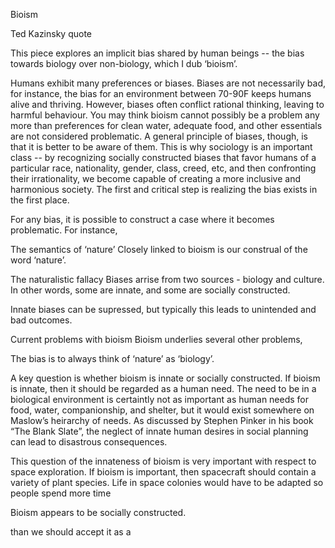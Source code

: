 



Bioism

Ted Kazinsky quote

This piece explores an implicit bias shared by human beings -- the bias towards biology over non-biology, which I dub ‘bioism’.

Humans exhibit many preferences or biases. Biases are not necessarily bad, for instance, the bias for an environment between 70-90F keeps humans alive and thriving. However, biases often conflict rational thinking, leaving to harmful behaviour. You may think bioism cannot possibly be a problem any more than preferences for clean water, adequate food, and other essentials are not considered problematic. A general principle of biases, though, is that it is better to be aware of them.  This is why sociology is an important class -- by recognizing socially constructed biases that favor humans of a particular race, nationality, gender, class, creed, etc, and then confronting their irrationality, we become capable of creating a more inclusive and harmonious society. The first and critical step is realizing the bias exists in the first place.

For any bias, it is possible to construct a case where it becomes problematic. For instance,

The semantics of ‘nature’
Closely linked to bioism is our construal of the word ‘nature’.

The naturalistic fallacy
Biases arrise from two sources - biology and culture. In other words, some are innate, and some are socially constructed.

Innate biases can be supressed, but typically this leads to unintended and bad outcomes.

Current problems with bioism
Bioism underlies several other problems,

The bias is to always think of ‘nature’ as ‘biology’.

A key question is whether bioism is innate or socially constructed. If bioism is innate, then it should be regarded as a human need. The need to be in a biological environment is certaintly not as important as human needs for food, water, companionship, and shelter, but it would exist somewhere on Maslow’s heirarchy of needs. As discussed by Stephen Pinker in his book “The Blank Slate”, the neglect of innate human desires in social planning can lead to disastrous consequences.

This question of the innateness of bioism is very important with respect to space exploration. If bioism is important, then spacecraft should contain a variety of plant species. Life in space colonies would have to be adapted so people spend more time



Bioism appears to be socially constructed.

 than we should accept it as a

